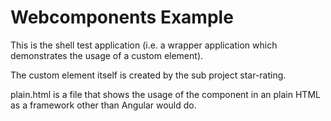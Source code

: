 # Webcomponents Example

This is the shell test application (i.e. a wrapper application which demonstrates the usage of a custom element).

The custom element itself is created by the sub project star-rating.

plain.html is a file that shows the usage of the component in an plain HTML as a framework other than Angular would do.
